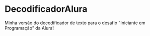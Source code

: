 # DecodificadorAlura
Minha versão do decodificador de texto para o desafio "Iniciante em Programação" da Alura!
